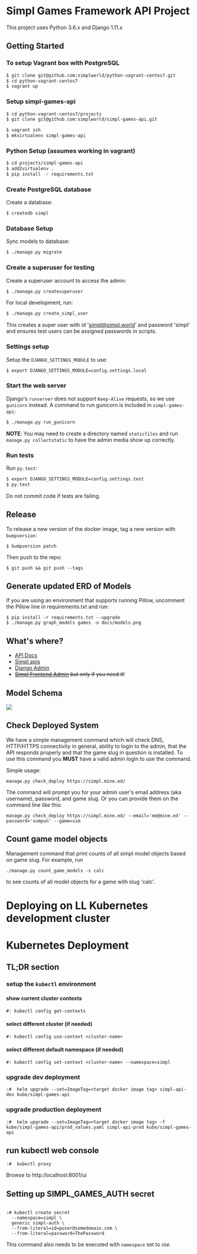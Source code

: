 # Simpl Games Framework API Project

This project uses Python 3.6.x and Django 1.11.x

## Getting Started

### To setup Vagrant box with PostgreSQL

```bash
$ git clone git@github.com:simplworld/python-vagrant-centos7.git
$ cd python-vagrant-centos7
$ vagrant up
```

### Setup simpl-games-api

```bash
$ cd python-vagrant-centos7/projects
$ git clone git@github.com:simplworld/simpl-games-api.git

$ vagrant ssh
$ mkvirtualenv simpl-games-api
```

### Python Setup (assumes working in vagrant)

```bash
$ cd projects/simpl-games-api
$ add2virtualenv .
$ pip install -r requirements.txt
```

### Create PostgreSQL database

Create a database:

```bash
$ createdb simpl
```

### Database Setup

Sync models to database:

```bash
$ ./manage.py migrate
```

### Create a superuser for testing

Create a superuser account to access the admin:

```bash
$ ./manage.py createsuperuser
```

For local development, run:

```bash
$ ./manage.py create_simpl_user
```

This creates a super user with id 'simpl@simpl.world' and password 'simpl' and ensures test users can be assigned passwords in scripts.

### Settings setup

Setup the `DJANGO_SETTINGS_MODULE` to use:

```bash
$ export DJANGO_SETTINGS_MODULE=config.settings.local
```

### Start the web server

Django's `runserver` does not support `Keep-Alive` requests, so we use `gunicorn` instead. A command to run gunicorn is included in `simpl-games-api`:

```bash
$ ./manage.py run_gunicorn
```

**NOTE**: You may need to create a directory named `staticfiles` and run `manage.py collectstatic` to have the admin media show up correctly. 

### Run tests

Run `py.test`:

```bash
$ export DJANGO_SETTINGS_MODULE=config.settings.test
$ py.test
```

Do not commit code if tests are failing.

## Release

To release a new version of the docker image, tag a new version with `bumpversion`:

```
$ bumpversion patch
```

Then push to the repo:

```
$ git push && git push --tags
```


## Generate updated ERD of Models

If you are using an environment that supports running Pillow, uncomment the Pillow line in requirements.txt and run:

```
$ pip install -r requirements.txt --upgrade
$ ./manage.py graph_models games -o docs/models.png
```

## What's where?

- [API Docs](http://localhost:8100/)
- [Simpl apis](http://localhost:8100/apis/)
- [Django Admin](http://localhost:8100/admin/)
- ~~[Simpl Frontend Admin](http://localhost:8100/simpl/) but only if you need it!~~

## Model Schema

![](docs/models.png)

## Check Deployed System

We have a simple management command which will check DNS, HTTP/HTTPS connectivity in general, ability to login to the admin, that the API responds properly and that the game slug in question is installed.  To use this command you **MUST** have a valid admin login to use the command.

Simple usage:

```
manage.py check_deploy https://simpl.mine.ed/
```

The command will prompt you for your admin user's email address (aka username), password, and game slug.  Or you can provide them on the command line like this: 

```
manage.py check_deploy https://simpl.mine.ed/ --email='me@mine.ed' --password='sumpun' --game=sim
```

## Count game model objects

Management command that print counts of all simpl model objects based on game slug. For example, run

```
./manage.py count_game_models -s calc
```

to see counts of all model objects for a game with slug 'calc'.

# Deploying on LL Kubernetes development cluster


# Kubernetes Deployment

## TL;DR section

### setup the `kubectl` environment

#### show current cluster contexts

```
#: kubectl config get-contexts
```

#### select different cluster (if needed)

```
#: kubectl config use-context <cluster-name>
```

#### select different default namespace  (if needed)

```
#: kubectl config set-context <cluster-name> --namespace=simpl
```

### upgrade dev deployment
```
:#  helm upgrade --set=ImageTag=<target docker image tag> simpl-api-dev kube/simpl-games-api
```

### upgrade production deployment

```
:#  helm upgrade --set=ImageTag=<target docker image tag> -f kube/simpl-games-api/prod_values.yaml simpl-api-prod kube/simpl-games-api
```

## run kubectl web console

```
:#  kubectl proxy
```

Browse to http:/localhost:8001/ui


## Setting up SIMPL_GAMES_AUTH secret

```

:# kubectl create secret
  --namespace=simpl \
  generic simpl-auth \
  --from-literal=id=puser@somedomain.com \
  --from-literal=password=ThePassword

```

This command also needs to be executed with `namespace` set to _roe_.
